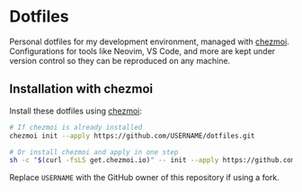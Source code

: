 # Dotfiles

Personal dotfiles for my development environment, managed with [chezmoi](https://www.chezmoi.io/). Configurations for tools like Neovim, VS Code, and more are kept under version control so they can be reproduced on any machine.

## Installation with chezmoi

Install these dotfiles using [chezmoi](https://www.chezmoi.io/):

```bash
# If chezmoi is already installed
chezmoi init --apply https://github.com/USERNAME/dotfiles.git

# Or install chezmoi and apply in one step
sh -c "$(curl -fsLS get.chezmoi.io)" -- init --apply https://github.com/USERNAME/dotfiles.git
```

Replace `USERNAME` with the GitHub owner of this repository if using a fork.
